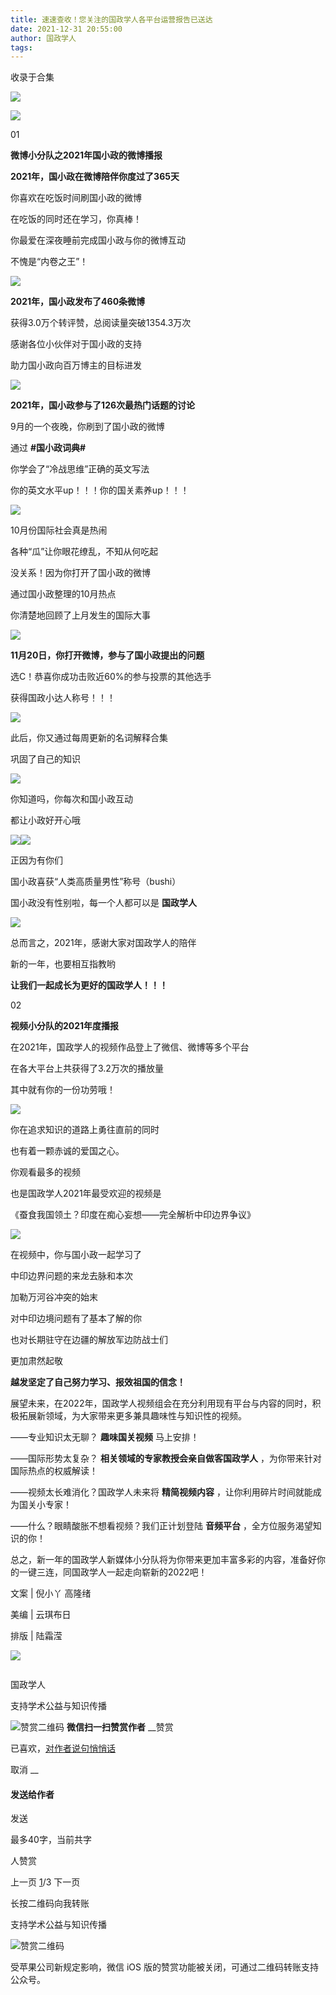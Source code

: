 ```yaml
---
title: 速速查收！您关注的国政学人各平台运营报告已送达
date: 2021-12-31 20:55:00
author: 国政学人
tags: 
---
```



收录于合集

![](/images/324/2.gif)

  

![](/images/324/3.png)  

  

01

 **微博小分队之2021年国小政的微博播报**

  

 **2021年，国小政在微博陪伴你度过了365天**

你喜欢在吃饭时间刷国小政的微博

在吃饭的同时还在学习，你真棒！

你最爱在深夜睡前完成国小政与你的微博互动

不愧是“内卷之王”！

  

![](/images/324/4.png)

  

 **2021年，国小政发布了460条微博**

获得3.0万个转评赞，总阅读量突破1354.3万次

感谢各位小伙伴对于国小政的支持

助力国小政向百万博主的目标进发

  

![](/images/324/5.png)

  

 **2021年，国小政参与了126次最热门话题的讨论**

9月的一个夜晚，你刷到了国小政的微博

通过 **#国小政词典#**

你学会了“冷战思维”正确的英文写法

你的英文水平up！！！你的国关素养up！！！

  

![](/images/324/6.png)

  

10月份国际社会真是热闹

各种“瓜”让你眼花缭乱，不知从何吃起  

没关系！因为你打开了国小政的微博

通过国小政整理的10月热点

你清楚地回顾了上月发生的国际大事

  

![](/images/324/7.png)

  

 **11月20日，你打开微博，参与了国小政提出的问题**  

选C！恭喜你成功击败近60%的参与投票的其他选手

获得国政小达人称号！！！

  

![](/images/324/8.png)

  

此后，你又通过每周更新的名词解释合集

巩固了自己的知识  

  

![](/images/324/9.png)

  

你知道吗，你每次和国小政互动

都让小政好开心哦  

  

![](/images/324/10.png)![](/images/324/11.png)

  

正因为有你们

国小政喜获“人类高质量男性”称号（bushi）  

国小政没有性别啦，每一个人都可以是 **国政学人**

  

![](/images/324/12.png)

  

总而言之，2021年，感谢大家对国政学人的陪伴

新的一年，也要相互指教哟

 **让我们一起成长为更好的国政学人！！！**

  

02

 **视频小分队的2021年度播报**

  

在2021年，国政学人的视频作品登上了微信、微博等多个平台

在各大平台上共获得了3.2万次的播放量

其中就有你的一份功劳哦！

  

![](/images/324/13.png)

  

你在追求知识的道路上勇往直前的同时

也有着一颗赤诚的爱国之心。

  

你观看最多的视频

也是国政学人2021年最受欢迎的视频是

《蚕食我国领土？印度在痴心妄想——完全解析中印边界争议》

  

![](/images/324/14.png)

  

在视频中，你与国小政一起学习了

中印边界问题的来龙去脉和本次

加勒万河谷冲突的始末

对中印边境问题有了基本了解的你

也对长期驻守在边疆的解放军边防战士们

更加肃然起敬

 **越发坚定了自己努力学习、报效祖国的信念！**

  

展望未来，在2022年，国政学人视频组会在充分利用现有平台与内容的同时，积极拓展新领域，为大家带来更多兼具趣味性与知识性的视频。

——专业知识太无聊？ **趣味国关视频** 马上安排！

——国际形势太复杂？ **相关领域的专家教授会亲自做客国政学人** ，为你带来针对国际热点的权威解读！

——视频太长难消化？国政学人未来将 **精简视频内容** ，让你利用碎片时间就能成为国关小专家！

——什么？眼睛酸胀不想看视频？我们正计划登陆 **音频平台** ，全方位服务渴望知识的你！

  

总之，新一年的国政学人新媒体小分队将为你带来更加丰富多彩的内容，准备好你的一键三连，同国政学人一起走向崭新的2022吧！

  

文案 | 倪小丫 高隆绪

美编 | 云琪布日

排版 | 陆霜滢

  
![](/images/324/15.gif)

  

![]()

国政学人

支持学术公益与知识传播

![赞赏二维码]() **微信扫一扫赞赏作者** __赞赏

已喜欢，[对作者说句悄悄话](javascript:;)

取消 __

#### 发送给作者

发送

最多40字，当前共字

[](javascript:;) 人赞赏

上一页 [1](javascript:;)/3 下一页

长按二维码向我转账

支持学术公益与知识传播

![赞赏二维码]()

受苹果公司新规定影响，微信 iOS 版的赞赏功能被关闭，可通过二维码转账支持公众号。

